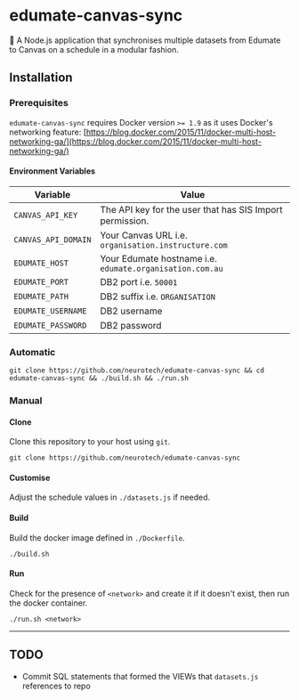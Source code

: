 # edumate-canvas-sync

:link: A Node.js application that synchronises multiple datasets from Edumate to Canvas on a schedule in a modular fashion.

## Installation

### Prerequisites

`edumate-canvas-sync` requires Docker version `>= 1.9` as it uses Docker's networking feature: [https://blog.docker.com/2015/11/docker-multi-host-networking-ga/](https://blog.docker.com/2015/11/docker-multi-host-networking-ga/)

#### Environment Variables

Variable            | Value
--------------------|------
`CANVAS_API_KEY`    | The API key for the user that has SIS Import permission.
`CANVAS_API_DOMAIN` | Your Canvas URL i.e. `organisation.instructure.com`
`EDUMATE_HOST`      | Your Edumate hostname i.e. `edumate.organisation.com.au`
`EDUMATE_PORT`      | DB2 port i.e. `50001`
`EDUMATE_PATH`      | DB2 suffix i.e. `ORGANISATION`
`EDUMATE_USERNAME`  | DB2 username
`EDUMATE_PASSWORD`  | DB2 password


### Automatic

```shell
git clone https://github.com/neurotech/edumate-canvas-sync && cd edumate-canvas-sync && ./build.sh && ./run.sh
```

### Manual

#### Clone

Clone this repository to your host using `git`.

```shell
git clone https://github.com/neurotech/edumate-canvas-sync
```

#### Customise

Adjust the schedule values in `./datasets.js` if needed.

#### Build

Build the docker image defined in `./Dockerfile`.

```shell
./build.sh
```

#### Run

Check for the presence of `<network>` and create it if it doesn't exist, then run the docker container.

```shell
./run.sh <network>
```

---

## TODO

 - Commit SQL statements that formed the VIEWs that `datasets.js` references to repo
